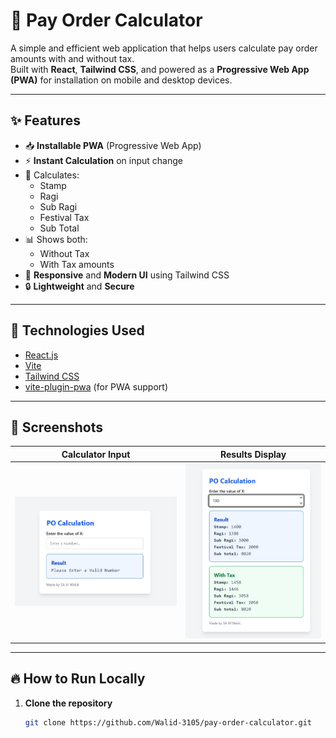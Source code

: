 # 📱 Pay Order Calculator

A simple and efficient web application that helps users calculate pay order amounts with and without tax.  
Built with **React**, **Tailwind CSS**, and powered as a **Progressive Web App (PWA)** for installation on mobile and desktop devices.

---

## ✨ Features

- 📥 **Installable PWA** (Progressive Web App)
- ⚡ **Instant Calculation** on input change
- 🧮 Calculates:
  - Stamp
  - Ragi
  - Sub Ragi
  - Festival Tax
  - Sub Total
- 📊 Shows both:
  - Without Tax
  - With Tax amounts
- 🎨 **Responsive** and **Modern UI** using Tailwind CSS
- 🔒 **Lightweight** and **Secure**

---

## 🚀 Technologies Used

- [React.js](https://react.dev/)
- [Vite](https://vitejs.dev/)
- [Tailwind CSS](https://tailwindcss.com/)
- [vite-plugin-pwa](https://vite-pwa-org.netlify.app/) (for PWA support)

---

## 📸 Screenshots

|                Calculator Input                 |                  Results Display                  |
| :---------------------------------------------: | :-----------------------------------------------: |
| ![Input Example](./src/assets/Screenshot-1.jpg) | ![Result Example](./src//assets/Screenshot-2.jpg) |

---

## 🔥 How to Run Locally

1. **Clone the repository**
   ```bash
   git clone https://github.com/Walid-3105/pay-order-calculator.git
   ```
